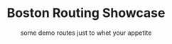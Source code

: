 ---
title: Boston Routing Showcase
subtitle: some demo routes just to whet your appetite
layout: page
showcase: showcase_example
show_sidebar: false
hero_image: /img/vtjenne.jpg
---
